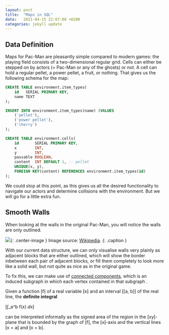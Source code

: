 ```yaml
---
layout: post
title:  "Maps in SQL"
date:   2021-04-15 22:07:00 +0200
categories: jekyll update
---
```

## Data Definition
Maps for Pac-Man are pleasantly simple compared to modern games: the playing field consists of a two-dimensional regular grid. Cells can either be stepped on by actors (= Pac-Man or any of the ghosts) or not. A cell can hold a regular pellet, a power pellet, a fruit, or nothing.
That gives us the following schema for the map:

```sql
CREATE TABLE environment.item_types(
    id   SERIAL PRIMARY KEY,
    name TEXT
);

INSERT INTO environment.item_types(name) (VALUES
    ('pellet'),
    ('power pellet'),
    ('cherry')
);

CREATE TABLE environment.cells(
    id       SERIAL PRIMARY KEY,
    x        INT, 
    y        INT, 
    passable BOOLEAN, 
    content  INT DEFAULT 1, -- pellet
    UNIQUE(x, y),
    FOREIGN KEY(content) REFERENCES environment.item_types(id)
);
```

We could stop at this point, as this gives us all the desired functionality to navigate our actors and determine collisions with the environment. But we will go for a little extra fun.

## Smooth Walls
When looking at the walls in the original Pac-Man, you will notice the walls are only outlined.

![](https://upload.wikimedia.org/wikipedia/en/5/59/Pac-man.png){: .center-image }
Image source: [Wikipedia](https://en.wikipedia.org/wiki/Pac-Man#/media/File:Pac-man.png).
{: .caption }

With our current data structure, we can only visualise walls very plainly as adjacent blocks that are either outlined, which will show the border inbetween each pair of adjacent blocks, or fill them completely to look more like a solid wall, but not quite as nice as in the original game.

<div class="center">
<canvas id="canvas-boring-outlined" ></canvas>
<canvas id="canvas-boring-filled" ></canvas>
</div>

To fix this, we can make use of [connected components](https://en.wikipedia.org/wiki/Component_(graph_theory)), which is an induced subgraph in which each vertex contained in that subgraph .

<script type="module">
    import * as grid from "{{ site.baseurl }}{% link assets/js/grid.js %}";

    window.onload = () => {
        const mapSize = [6,6];
        const canvasSize = [mapSize[0] * 50, mapSize[1] * 50];
        const blockSize = grid.divideGrid(canvasSize, mapSize);

        const individualBlocks = [
            [[2,1], [2,2], [3,2], [3,1]],
            [[3,1], [3,2], [4,2], [4,1]],
            [[4,1], [4,2], [5,2], [5,1]],
            [[4,2], [4,3], [5,3], [5,2]],

            [[1,3], [2,3], [2,4], [1,4]],
            [[2,3], [3,3], [3,4], [2,4]],
            [[1,4], [2,4], [2,5], [1,5]],
            [[2,4], [3,4], [3,5], [2,5]],
        ];

        const outlinedBlocks = [
            [[2,1], [5,1], [5,3], [4,3], [4,2], [2,2]],

            [[1,3], [3,3], [3,5], [1,5]]
        ];

        const solidBlocks = [
            [[2,1]],
            [[3,1]],
            [[4,1]],
            [[4,2]],

            [[1,3]],
            [[2,3]],
            [[1,4]],
            [[2,4]],
        ];

        grid.showGrid("canvas-boring-outlined", canvasSize, mapSize);
        individualBlocks.map(w => grid.drawWall("canvas-boring-outlined", w, blockSize));

        grid.showGrid("canvas-boring-filled", canvasSize, mapSize);
        solidBlocks.map(w => grid.fillRectangleWall("canvas-boring-filled", w, blockSize));





        grid.showGrid("canvas1", canvasSize, mapSize);
        
        [
            [[2,1], [2,2], [3,2], [3,1]],
            [[3,1], [3,2], [4,2], [4,1]],
            [[4,1], [4,2], [5,2], [5,1]],
            [[4,2], [4,3], [5,3], [5,2]],

            [[1,3], [2,3], [2,4], [1,4]],
            [[2,3], [3,3], [3,4], [2,4]],
            [[1,4], [2,4], [2,5], [1,5]],
            [[2,4], [3,4], [3,5], [2,5]],
        ].map(w => grid.drawWall("canvas1", w, blockSize));

        grid.showGrid("canvas2", canvasSize, mapSize);
        
        outlinedBlocks.map(w => grid.drawWall("canvas2", w, blockSize));
    }
</script>
Given a function ⁅f⁆ of a real variable ⁅x⁆ and an interval ⁅[a, b]⁆ of the real line, the **definite integral**

⁅∫_a^b f(x) ⅆx⁆

can be interpreted informally as the signed area of the region in the ⁅xy⁆-plane that is bounded by the graph of ⁅f⁆, the ⁅x⁆-axis and the vertical lines ⁅x = a⁆ and ⁅x = b⁆.

<canvas id="canvas1" class="center-image"></canvas>
<canvas id="canvas2"></canvas>
